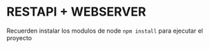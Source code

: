 # RESTAPI + WEBSERVER

Recuerden instalar los modulos de node  ``` npm install ``` para ejecutar el proyecto